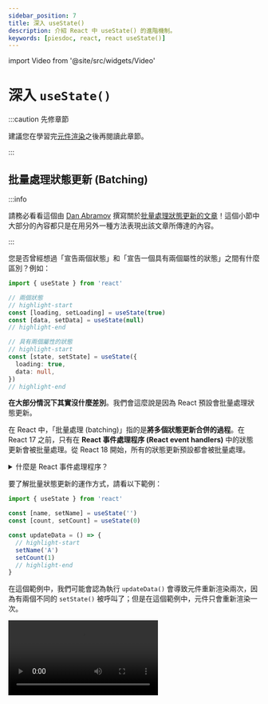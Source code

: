 ```yaml
---
sidebar_position: 7
title: 深入 useState()
description: 介紹 React 中 useState() 的進階機制。
keywords: [piesdoc, react, react useState()]
---
```


import Video from '@site/src/widgets/Video'

# 深入 `useState()`

:::caution 先修章節

建議您在學習完[元件渲染](./component-rendering)之後再閱讀此章節。

:::

## 批量處理狀態更新 (Batching)

:::info

請務必看看這個由 [Dan Abramov](https://github.com/gaearon) 撰寫關於[批量處理狀態更新的文章](https://github.com/reactwg/react-18/discussions/21)！這個小節中大部分的內容都只是在用另外一種方法表現出該文章所傳達的內容。

:::

您是否曾經想過「宣告兩個狀態」和「宣告一個具有兩個屬性的狀態」之間有什麼區別？例如：

```ts showLineNumbers
import { useState } from 'react'

// 兩個狀態
// highlight-start
const [loading, setLoading] = useState(true)
const [data, setData] = useState(null)
// highlight-end

// 具有兩個屬性的狀態
// highlight-start
const [state, setState] = useState({
  loading: true,
  data: null,
})
// highlight-end
```

**在大部分情況下其實沒什麼差別**。我們會這麼說是因為 React 預設會批量處理狀態更新。

在 React 中，「批量處理 (batching)」指的是**將多個狀態更新合併的過程**。在 React 17 之前，只有在 **React 事件處理程序 (React event handlers)** 中的狀態更新會被批量處理。從 React 18 開始，所有的狀態更新預設都會被批量處理。

<details>
  <summary>什麼是 React 事件處理程序？</summary>

React 事件處理程序指的是您在 VSCode 中將鼠標停留在處理程序屬性 (handler prop) 上面會看到的 `React.[什麼]EventHandler`：

  <img src="/img/react/use-state-in-depth_react-event-handler-hover.png" alt="How to check if a handler prop is React event handler in VSCode" />

您也可以在宣告檔案 (declaration file) 中看見所有的型別：

  <img src="/img/react/use-state-in-depth_react-event-handler-type.png" alt="React event handler declaration file" />

絕大部分的原生事件都屬於 React 事件處理程序，像是`onClick()`、`onChange()`、`onBlur()`、`onDrag()`、`onSubmit()`等等。生命週期鉤子 (life-cycle hooks) 如 `componentDidMount()` 和 `useEffect()` 也都屬於 React 事件處理程序。

</details>

要了解批量狀態更新的運作方式，請看以下範例：

```ts showLineNumbers
import { useState } from 'react'

const [name, setName] = useState('')
const [count, setCount] = useState(0)

const updateData = () => {
  // highlight-start
  setName('A')
  setCount(1)
  // highlight-end
}
```

在這個範例中，我們可能會認為執行 `updateData()` 會導致元件重新渲染兩次，因為有兩個不同的 `setState()` 被呼叫了；但是在這個範例中，元件只會重新渲染一次。

<Video src="/video/react/use-state-in-depth_batching-1.mp4" />

在解釋為何會如此之前，我們再多看看另外一個範例：

```ts showLineNumbers
import { useState } from 'react'

const [name, setName] = useState('')
const [count, setCount] = useState(0)

const updateData = () => {
  // highlight-start
  setName('A')
  setCount(1)

  setName('B')
  setCount(2)

  setName('C')
  setCount(3)
  // highlight-end
}
```

在這個範例中，即便有這麼多個 `setState()` 在 `updateData()` 中被呼叫，元件仍然只會重新渲染**一次**。

<Video src="/video/react/use-state-in-depth_batching-2.mp4" />

為什麼？

如果我們仔細想想，這其實挺合理的。在上面的範例中，當 `count` 的數值從 `0` 一路被更新到 `3` 時，我們不會想要使用者在畫面上看見快速的閃爍。既然我們知道最後被傳遞給 `setCount()` 的數值是 `3`，我們大可以跳過前面的數值，直接將 `count` 的值更新到 `3`。同樣的道理也可以套用在 `name` 身上。

此外，在所有的[更新排程](./component-rendering#更新排程)都被處理完成後，React 就會知道該被更新的狀態是 `name` 和 `count`。為了將重新渲染的次數減到最少，同時避免使用者在畫面上看見任何閃爍，React 會同時更新這兩個狀態，而不是單獨更新他們。

下面的動畫說明了在上面的範例中，狀態是如何被更新的。雖然動畫中的實作和 React 的實作不太一樣，但它應該能讓您大致了解元件中的渲染循環是如何進行的。

:::info

若您有興趣了解 React 如何處理狀態更新，請參考[官方文件](https://react.dev/learn/queueing-a-series-of-state-updates)。

:::

<Video src="/video/react/use-state-in-depth_batching-analysis.mp4" />

- 在首次渲染之前：
  - 元件中的所有狀態都會被存入一個虛擬的 `states` 物件當中。
  - 一個名為 `updateSchedulers` 的虛擬物件會被建立，用來存放所有尚未處理的更新排程。
  - 一個名為 `patches` 的虛擬物件會被建立，用來存放 `states` 在下一次渲染中的值。
- 當 `setState()` 被呼叫時，該參數 (數值或是函式) 會被放入該狀態在 `updateSchedulers` 中所對應的陣列裡。
- 針對每個狀態，React 會依據他們各自的更新排程計算出他們在下一次渲染中的值，將他們放入 `patches` 中，然後清除 `updateSchedulers` 和 `patches`。

在那之後，React 會依據 `states` 中的值更新 DOM 節點，然後等待下一個[處理更新排程的時機](./component-rendering#響應式數值何時會被更新)。

## 更新函式 (Updater Functions)

在 React 中，更新函式指的是**被傳遞給 [`setState()`](./use-state#setstate) 的函式**。若我們需要依據某個狀態先前的數值做更新，或是當該狀態是一個非原始型別的數值 (像是物件或是陣列)，更新函式就會派上用場。

請看以下範例：

```ts showLineNumbers
import { useState } from 'react'

const [count, setCount] = useState(0)

const updateCount = () => {
  setCount(1)
  // `prevCount` 會是 `1`.
  // highlight-next-line
  setCount((prevCount) => prevCount + 2)
}
```

在這個範例中，我們首先呼叫 `setCount(1)`，這會讓 `count` 的值在下一次渲染中被更新成 `1`。之後，我們呼叫了 `setCount((prevCount) => prevCount + 2)`，它的意思是「給我上次被傳入 `setCount()` 的數值，然後將 `count` 更新成 `(那個數值 + 2)`」。因此，在這個範例中，執行 `updateCount()` 會使 `count` 的值被更新成 `3`。

<Video src="/video/react/use-state-in-depth_updater-function-1.mp4" height="300px" />

很好，讓我們看看另外一個範例：

```ts showLineNumbers
import { useState } from 'react'

const [count, setCount] = useState(0)

const updateCount = () => {
  // highlight-start
  setCount((prevCount) => prevCount + 1)
  setCount((prevCount) => prevCount + 2)
  setCount((prevCount) => prevCount + 3)
  setCount(4)
  // highlight-end
}
```

在這個範例中：

- 有一個更新函式在數值被傳遞給 `setCount()` 之前被使用了。在這種情況下，React 會使用該狀態目前的數值作為先前的數值，也就是 `0`。這代表第一個 `setCount()` 中的 `prevCount` 會是 `0`，導致 `count` 的數值被更新成 `0 + 1`。因此，`1` 會是 `count` 在下一次渲染中的數值。
- 當 `setCount((prevCount) => prevCount + 2)` 被呼叫時，React 知道上一次在 `setCount()` 中計算出來的數值為 `1`。這代表第二個 `setCount()` 中的 `prevCount` 會是 `1`，導致 `count` 的數值被更新成 `1 + 2`。因此，`3` 會是 `count` 在下一次渲染中的數值。
- 當 `setCount((prevCount) => prevCount + 3)` 被呼叫時，React 知道上一次在 `setCount()` 中計算出來的數值為 `3`。這代表第三個 `setCount()` 中的 `prevCount` 會是 `3`，導致 `count` 的數值被更新成 `3 + 3`。因此，`6` 會是 `count` 在下一次渲染中的數值。
- 當 `setCount(4)` 被呼叫時，它會將 `count` 在下一個渲染中的值覆蓋為 `4`。

因此，執行 `updateCount()` 會使 `count` 的值被更新成 `4`。

<Video src="/video/react/use-state-in-depth_updater-function-2.mp4" />

## 該傳遞數值還是更新函式？

**在大部分情況下沒什麼差別**。大部分的開發人員頻繁使用更新函式，因為它是一種方便、可靠的方法，可以依據狀態先前的值來更新狀態，而無需擔心其他事情。但是依據情況的不同，您不見得需要使用更新函式。請看以下範例：

```ts showLineNumbers
import { useState } from 'react'

const [user, setUser] = useState({
  firstName: 'hello',
  lastName: 'world',
})

const updateUser = (name, value) => {
  const nextUser = {
    ...user,
    [name]: value,
  }
  setUser(nextUser)
}
```

在這個範例中，即使我們沒有使用更新函式，`updateUser()` 仍然保證會取得 `user` 最即時的數值。因為 `user` 是一個狀態，它的改變會造成元件重新渲染，`updateUser()` 也會隨之重新宣告。但是若您還是想要在每個地方都使用更新函式，那也沒問題，它通常不會破壞任何東西！

使用更新函式的優點之一是，即使在不便存取狀態的情況下，它也能依據狀態先前的數值做更新。舉例來說：

```ts showLineNumbers
import { useState, useCallback } from 'react'

const [count, setCount] = useState(0)

// highlight-start
const increment = useCallback(() => {
  setCount((prev) => prev + 1)
}, [])
// highlight-end
```

在這個範例中，由於我們使用了更新函式，即使 `increment()` 被包裹在沒有任何依賴值的 [`useCallback()`](./optimization-functions#usecallback) 中，`count` 的數值仍然會正確的更新。這使得更新函式在需要將函式傳遞給被記憶的子元件作為屬性時特別有用。
